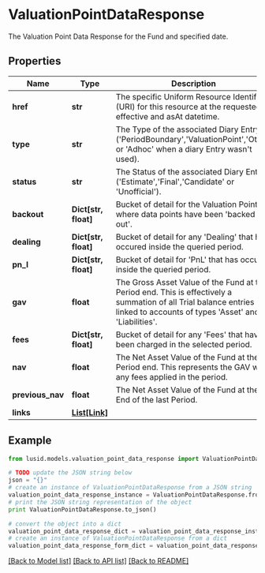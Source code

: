 # ValuationPointDataResponse

The Valuation Point Data Response for the Fund and specified date.

## Properties
Name | Type | Description | Notes
------------ | ------------- | ------------- | -------------
**href** | **str** | The specific Uniform Resource Identifier (URI) for this resource at the requested effective and asAt datetime. | [optional] 
**type** | **str** | The Type of the associated Diary Entry (&#39;PeriodBoundary&#39;,&#39;ValuationPoint&#39;,&#39;Other&#39; or &#39;Adhoc&#39; when a diary Entry wasn&#39;t used). | 
**status** | **str** | The Status of the associated Diary Entry (&#39;Estimate&#39;,&#39;Final&#39;,&#39;Candidate&#39; or &#39;Unofficial&#39;). | 
**backout** | **Dict[str, float]** | Bucket of detail for the Valuation Point, where data points have been &#39;backed out&#39;. | 
**dealing** | **Dict[str, float]** | Bucket of detail for any &#39;Dealing&#39; that has occured inside the queried period. | 
**pn_l** | **Dict[str, float]** | Bucket of detail for &#39;PnL&#39; that has occured inside the queried period. | 
**gav** | **float** | The Gross Asset Value of the Fund at the Period end. This is effectively a summation of all Trial balance entries linked to accounts of types &#39;Asset&#39; and &#39;Liabilities&#39;. | 
**fees** | **Dict[str, float]** | Bucket of detail for any &#39;Fees&#39; that have been charged in the selected period. | 
**nav** | **float** | The Net Asset Value of the Fund at the Period end. This represents the GAV with any fees applied in the period. | 
**previous_nav** | **float** | The Net Asset Value of the Fund at the End of the last Period. | 
**links** | [**List[Link]**](Link.md) |  | [optional] 

## Example

```python
from lusid.models.valuation_point_data_response import ValuationPointDataResponse

# TODO update the JSON string below
json = "{}"
# create an instance of ValuationPointDataResponse from a JSON string
valuation_point_data_response_instance = ValuationPointDataResponse.from_json(json)
# print the JSON string representation of the object
print ValuationPointDataResponse.to_json()

# convert the object into a dict
valuation_point_data_response_dict = valuation_point_data_response_instance.to_dict()
# create an instance of ValuationPointDataResponse from a dict
valuation_point_data_response_form_dict = valuation_point_data_response.from_dict(valuation_point_data_response_dict)
```
[[Back to Model list]](../README.md#documentation-for-models) [[Back to API list]](../README.md#documentation-for-api-endpoints) [[Back to README]](../README.md)


